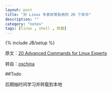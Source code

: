 ```yaml
---
layout: post
title: "对 Linux 专家非常有用的 20 个命令"
description: ""
category: "notes"
tags: [linux , shell , 转载]
---
```

{% include JB/setup %}

原文：[20 Advanced Commands for Linux Experts](http://www.tecmint.com/20-advanced-commands-for-linux-experts/)

转自：[oschina](http://www.oschina.net/translate/20-advanced-commands-for-linux-experts)

##Todo

后期抽时间学习并转载到本地